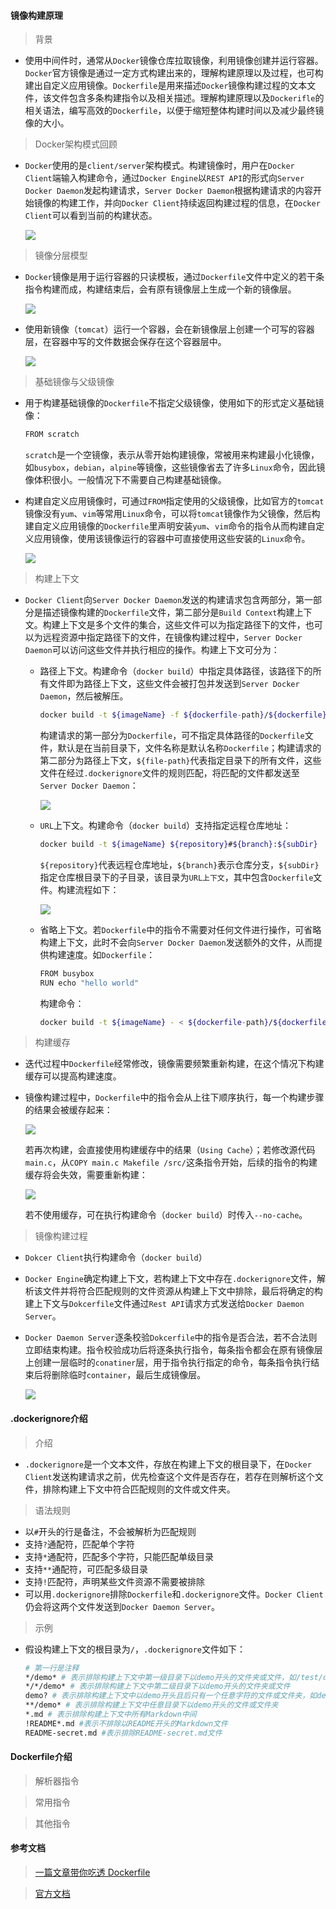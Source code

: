 #### 镜像构建原理

> 背景

* 使用中间件时，通常从```Docker```镜像仓库拉取镜像，利用镜像创建并运行容器。```Docker```官方镜像是通过一定方式构建出来的，理解构建原理以及过程，也可构建出自定义应用镜像。```Dockerfile```是用来描述```Docker```镜像构建过程的文本文件，该文件包含多条构建指令以及相关描述。理解构建原理以及```Dockerifle```的相关语法，编写高效的```Dockerfile```，以便于缩短整体构建时间以及减少最终镜像的大小。

> Docker架构模式回顾

* ```Docker```使用的是```client/server```架构模式。构建镜像时，用户在```Docker Client```端输入构建命令，通过```Docker Engine```以```REST API```的形式向```Server Docker Daemon```发起构建请求，```Server Docker Daemon```根据构建请求的内容开始镜像的构建工作，并向```Docker Client```持续返回构建过程的信息，在```Docker Client```可以看到当前的构建状态。

  ![](https://raw.githubusercontent.com/Garden12138/picbed-cloud/main/minikube/Snipaste_2023-03-21_12-02-51.png)

> 镜像分层模型

* ```Docker```镜像是用于运行容器的只读模板，通过```Dockerfile```文件中定义的若干条指令构建而成，构建结束后，会有原有镜像层上生成一个新的镜像层。
  
    ![](https://raw.githubusercontent.com/Garden12138/picbed-cloud/main/minikube/Snipaste_2023-03-21_16-52-07.png)

* 使用新镜像（```tomcat```）运行一个容器，会在新镜像层上创建一个可写的容器层，在容器中写的文件数据会保存在这个容器层中。

  ![](https://raw.githubusercontent.com/Garden12138/picbed-cloud/main/minikube/Snipaste_2023-03-21_16-57-02.png)

> 基础镜像与父级镜像

* 用于构建基础镜像的```Dockerfile```不指定父级镜像，使用如下的形式定义基础镜像：
  
  ```bash
  FROM scratch
  ```

  ```scratch```是一个空镜像，表示从零开始构建镜像，常被用来构建最小化镜像，如```busybox```，```debian```，```alpine```等镜像，这些镜像省去了许多```Linux```命令，因此镜像体积很小。一般情况下不需要自己构建基础镜像。

* 构建自定义应用镜像时，可通过```FROM```指定使用的父级镜像，比如官方的```tomcat```镜像没有```yum```、```vim```等常用```Linux```命令，可以将```tomcat```镜像作为父镜像，然后构建自定义应用镜像的```Dockerfile```里声明安装```yum```、```vim```命令的指令从而构建自定义应用镜像，使用该镜像运行的容器中可直接使用这些安装的```Linux```命令。

  ![](https://raw.githubusercontent.com/Garden12138/picbed-cloud/main/minikube/Snipaste_2023-03-21_22-45-18.png)

> 构建上下文

* ```Docker Client```向```Server Docker Daemon```发送的构建请求包含两部分，第一部分是描述镜像构建的```Dockerfile```文件，第二部分是```Build Context```构建上下文。构建上下文是多个文件的集合，这些文件可以为指定路径下的文件，也可以为远程资源中指定路径下的文件，在镜像构建过程中，```Server Docker Daemon```可以访问这些文件并执行相应的操作。构建上下文可分为：

  * 路径上下文。构建命令（```docker build```）中指定具体路径，该路径下的所有文件即为路径上下文，这些文件会被打包并发送到```Server Docker Daemon```，然后被解压。

    ```bash
    docker build -t ${imageName} -f ${dockerfile-path}/${dockerfile} ${file-path} 
    ``` 
    
    构建请求的第一部分为```Dockerfile```，可不指定具体路径的```Dockerfile```文件，默认是在当前目录下，文件名称是默认名称```Dockerfile```；构建请求的第二部分为路径上下文，```${file-path}```代表指定目录下的所有文件，这些文件在经过```.dockerignore```文件的规则匹配，将匹配的文件都发送至```Server Docker Daemon```：

      ![](https://raw.githubusercontent.com/Garden12138/picbed-cloud/main/minikube/Snipaste_2023-03-22_15-16-59.png)

  * ```URL```上下文。构建命令（```docker build```）支持指定远程仓库地址：

    ```bash
    docker build -t ${imageName} ${repository}#${branch}:${subDir}
    ```  

    ```${repository}```代表远程仓库地址，```${branch}```表示仓库分支，```${subDir}```指定仓库根目录下的子目录，该目录为```URL上下文```，其中包含```Dockerfile```文件。构建流程如下：

      ![](https://raw.githubusercontent.com/Garden12138/picbed-cloud/main/minikube/Snipaste_2023-03-22_16-26-04.png)
   
  * 省略上下文。若```Dockerfile```中的指令不需要对任何文件进行操作，可省略构建上下文，此时不会向```Server Docker Daemon```发送额外的文件，从而提供构建速度。如```Dockerfile```：

    ```bash
    FROM busybox
    RUN echo "hello world"
    ```

    构建命令：

    ```bash
    docker build -t ${imageName} - < ${dockerfile-path}/${dockerfile}
    ``` 

> 构建缓存

* 迭代过程中```Dockerfile```经常修改，镜像需要频繁重新构建，在这个情况下构建缓存可以提高构建速度。
* 镜像构建过程中，```Dockerfile```中的指令会从上往下顺序执行，每一个构建步骤的结果会被缓存起来：

  ![](https://raw.githubusercontent.com/Garden12138/picbed-cloud/main/minikube/Snipaste_2023-03-23_17-35-58.png)

  若再次构建，会直接使用构建缓存中的结果（```Using Cache```）；若修改源代码```main.c```，从```COPY main.c Makefile /src/```这条指令开始，后续的指令的构建缓存将会失效，需要重新构建：

  ![](https://raw.githubusercontent.com/Garden12138/picbed-cloud/main/minikube/Snipaste_2023-03-23_17-41-21.png)

  若不使用缓存，可在执行构建命令（```docker build```）时传入```--no-cache```。

> 镜像构建过程

* ```Dokcer Client```执行构建命令（```docker build```）
* ```Docker Engine```确定构建上下文，若构建上下文中存在```.dockerignore```文件，解析该文件并将符合匹配规则的文件资源从构建上下文中排除，最后将确定的构建上下文与```Dokcerfile```文件通过```Rest API```请求方式发送给```Docker Daemon Server```。
* ```Docker Daemon Server```逐条校验```Dokcerfile```中的指令是否合法，若不合法则立即结束构建。指令校验成功后将逐条执行指令，每条指令都会在原有镜像层上创建一层临时的```conatiner```层，用于指令执行指定的命令，每条指令执行结束后将删除临时```container```，最后生成镜像层。

  ![](https://raw.githubusercontent.com/Garden12138/picbed-cloud/main/minikube/Snipaste_2023-03-25_17-04-37.png)


#### .dockerignore介绍

> 介绍

* ```.dockerignore```是一个文本文件，存放在构建上下文的根目录下，在```Docker Client```发送构建请求之前，优先检查这个文件是否存在，若存在则解析这个文件，排除构建上下文中符合匹配规则的文件或文件夹。

> 语法规则

* 以```#```开头的行是备注，不会被解析为匹配规则
* 支持```?```通配符，匹配单个字符
* 支持```*```通配符，匹配多个字符，只能匹配单级目录
* 支持```**```通配符，可匹配多级目录
* 支持```!```匹配符，声明某些文件资源不需要被排除
* 可以用```.dockerignore```排除```Dockerfile```和```.dockerignore```文件。```Docker Client```仍会将这两个文件发送到```Docker Daemon Server```。

> 示例

* 假设构建上下文的根目录为```/```，```.dockerignore```文件如下：
  ```bash
  # 第一行是注释
  */demo* # 表示排除构建上下文中第一级目录下以demo开头的文件夹或文件，如/test/demofile.txt，/another/demo-dir/
  */*/demo* # 表示排除构建上下文中第二级目录下以demo开头的文件夹或文件
  demo? # 表示排除构建上下文中以demo开头且后只有一个任意字符的文件或文件夹，如demo1，demob
  **/demo* # 表示排除构建上下文中任意目录下以demo开头的文件或文件夹
  *.md # 表示排除构建上下文中所有Markdown中间
  !README*.md #表示不排除以README开头的Markdown文件
  README-secret.md #表示排除README-secret.md文件
  ```

#### Dockerfile介绍

> 解析器指令

> 常用指令

> 其他指令

#### 参考文档

> [一篇文章带你吃透 Dockerfile](https://juejin.cn/post/7179042892395053113)

> [官方文档](https://docs.docker.com/reference/)